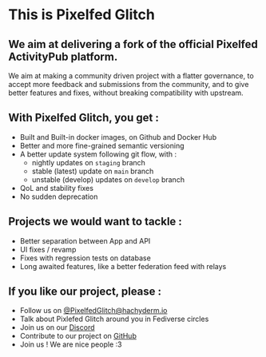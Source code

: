 # This is Pixelfed Glitch

## We aim at delivering a fork of the official Pixelfed ActivityPub platform.

We aim at making a community driven project with a flatter governance,
to accept more feedback and submissions from the community,
and to give better features and fixes, without breaking compatibility with upstream.

## With Pixelfed Glitch, you get :

- Built and Built-in docker images, on Github and Docker Hub 
- Better and more fine-grained semantic versioning
- A better update system following git flow, with :
  - nightly updates on `staging` branch
  - stable (latest) update on `main` branch
  - unstable (develop) updates on `develop` branch
- QoL and stability fixes
- No sudden deprecation

## Projects we would want to tackle :

- Better separation between App and API
- UI fixes / revamp
- Fixes with regression tests on database
- Long awaited features, like a better federation feed with relays

## If you like our project, please :

- Follow us on [@PixelfedGlitch@hachyderm.io](https://hachyderm.io/@PixelfedGlitch)
- Talk about Pixlefed Glitch around you in Fediverse circles
- Join us on our [Discord](https://discord.gg/HuZc6jr25X)
- Contribute to our project on [GitHub](https://github.com/pixelfed-glitch/pixelfed)
- Join us ! We are nice people :3